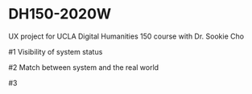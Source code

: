 # DH150-2020W
UX project for UCLA Digital Humanities 150 course with Dr. Sookie Cho

#1 Visibility of system status

#2 Match between system and the real world

#3 
